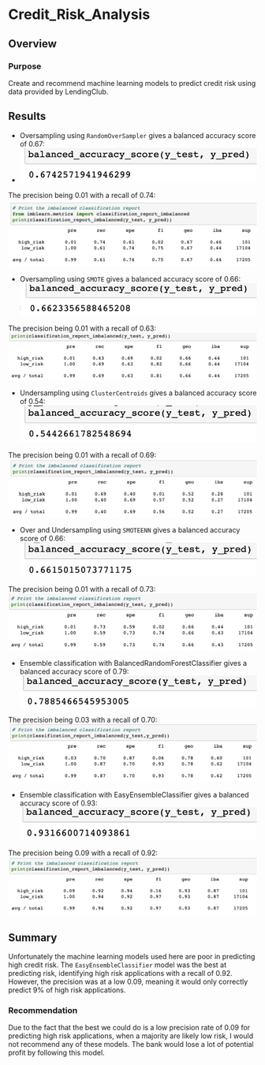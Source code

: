 # Credit_Risk_Analysis

## Overview

### Purpose

Create and recommend machine learning models to predict credit risk using data provided by LendingClub.

## Results

- Oversampling using `RandomOverSampler` gives a balanced accuracy score of 0.67:
- <img src="https://github.com/brown-rox20/Credit_Risk_Analysis/blob/main/assets/images/01_RandomOverSampler.png">

The precision being 0.01 with a recall of 0.74:
<img src="https://github.com/brown-rox20/Credit_Risk_Analysis/blob/main/assets/images/02_precision_and_recall.png">

- Oversampling using `SMOTE` gives a balanced accuracy score of 0.66:
  <img src="https://github.com/brown-rox20/Credit_Risk_Analysis/blob/main/assets/images/03_smote.png">

The precision being 0.01 with a recall of 0.63:
<img src="https://github.com/brown-rox20/Credit_Risk_Analysis/blob/main/assets/images/04_precision_and_recall.png">

- Undersampling using `ClusterCentroids` gives a balanced accuracy score of 0.54:
  <img src="https://github.com/brown-rox20/Credit_Risk_Analysis/blob/main/assets/images/05_ClusterCentroids.png">

The precision being 0.01 with a recall of 0.69:
<img src="https://github.com/brown-rox20/Credit_Risk_Analysis/blob/main/assets/images/06_precision_and_recall.png">

- Over and Undersampling using `SMOTEENN` gives a balanced accuracy score of 0.66:
  <img src="https://github.com/brown-rox20/Credit_Risk_Analysis/blob/main/assets/images/07_SMOTEENN.png">

The precision being 0.01 with a recall of 0.73:
<img src="https://github.com/brown-rox20/Credit_Risk_Analysis/blob/main/assets/images/08_precision_and_recall.png">

- Ensemble classification with BalancedRandomForestClassifier gives a balanced accuracy score of 0.79:
  <img src="https://github.com/brown-rox20/Credit_Risk_Analysis/blob/main/assets/images/09_BalancedRandomForestClassifier.png">

The precision being 0.03 with a recall of 0.70:
<img src="https://github.com/brown-rox20/Credit_Risk_Analysis/blob/main/assets/images/10_precision_and_recall.png">

- Ensemble classification with EasyEnsembleClassifier gives a balanced accuracy score of 0.93:
  <img src="https://github.com/brown-rox20/Credit_Risk_Analysis/blob/main/assets/images/11_EasyEnsembleClassifier.png">

The precision being 0.09 with a recall of 0.92:
<img src="https://github.com/brown-rox20/Credit_Risk_Analysis/blob/main/assets/images/12_precision_and_recall.png">

## Summary

Unfortunately the machine learning models used here are poor in predicting high credit risk. The `EasyEnsembleClassifier` model was the best at predicting risk, identifying high risk applications with a recall of 0.92. However, the precision was at a low 0.09, meaning it would only correctly predict 9% of high risk applications.

### Recommendation

Due to the fact that the best we could do is a low precision rate of 0.09 for predicting high risk applications, when a majority are likely low risk, I would not recommend any of these models. The bank would lose a lot of potential profit by following this model.
